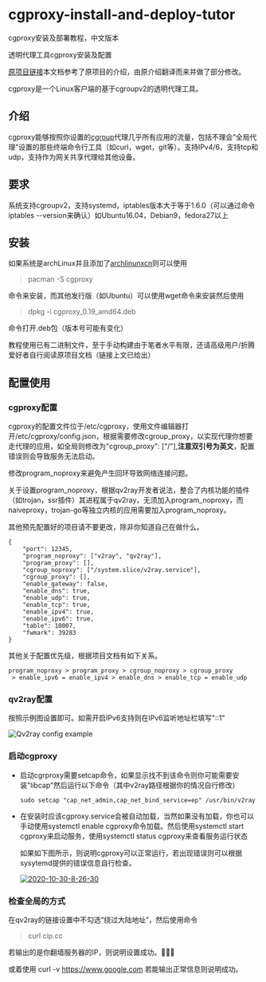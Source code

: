 # cgproxy-install-and-deploy-tutor

cgproxy安装及部署教程，中文版本

透明代理工具cgproxy安装及配置

[原项目链接](https://github.com/springzfx/cgproxy)本文档参考了原项目的介绍，由原介绍翻译而来并做了部分修改。

cgproxy是一个Linux客户端的基于cgroupv2的透明代理工具。

 ## 介绍

 cgproxy能够按照你设置的[cgroup](https://en.wikipedia.org/wiki/Cgroups)代理几乎所有应用的流量，包括不理会“全局代理”设置的那些终端命令行工具（如curl，wget，git等）。支持IPv4/6，支持tcp和udp，支持作为网关共享代理给其他设备。

 ## 要求

 系统支持cgroupv2，支持systemd，iptables版本大于等于1.6.0（可以通过命令 iptables --version来确认）如Ubuntu16.04，Debian9，fedora27以上

 ## 安装

 如果系统是archLinux并且添加了[archlinunxcn](https://www.archlinuxcn.org/archlinux-cn-repo-and-mirror/)则可以使用

>  pacman -S cgproxy

  命令来安装，而其他发行版（如Ubuntu）可以使用wget命令来安装然后使用

>  dpkg -i cgproxy_0.19_amd64.deb

 命令打开.deb包（版本号可能有变化）

 教程使用已有二进制文件，至于手动构建由于笔者水平有限，还请高级用户/折腾爱好者自行阅读原项目文档（链接上文已给出）

 ## 配置使用

  ### cgproxy配置
 
  cgproxy的配置文件位于/etc/cgproxy，使用文件编辑器打开/etc/cgproxy/config.json，根据需要修改cgroup_proxy，以实现代理你想要走代理的应用，如全局则修改为"cgroup_proxy": ["/"],**注意双引号为英文**，配置错误则会导致服务无法启动。
 
  修改program_noproxy来避免产生回环导致网络连接问题。
 
  关于设置program_noproxy，根据qv2ray开发者说法，整合了内核功能的插件（如trojan，ssr插件）其进程属于qv2ray，无须加入program_noproxy，而naiveproxy，trojan-go等独立内核的应用需要加入program_noproxy。
 
  其他预先配置好的项目请不要更改，除非你知道自己在做什么。
 
   ```
   {
       "port": 12345,
       "program_noproxy": ["v2ray", "qv2ray"],
       "program_proxy": [],
       "cgroup_noproxy": ["/system.slice/v2ray.service"],
       "cgroup_proxy": [],
       "enable_gateway": false,
       "enable_dns": true,
       "enable_udp": true,
       "enable_tcp": true,
       "enable_ipv4": true,
       "enable_ipv6": true,
       "table": 10007,
       "fwmark": 39283
   }                                            
   ```
 
  其他关于配置优先级，根据项目文档有如下关系。

   ```
   program_noproxy > program_proxy > cgroup_noproxy > cgroup_proxy
    > enable_ipv6 = enable_ipv4 > enable_dns > enable_tcp = enable_udp
   ```
 
  ### qv2ray配置 
 
  按照示例图设置即可。如需开启IPv6支持则在IPv6监听地址栏填写"::1"
 
  ![Qv2ray config example](https://camo.githubusercontent.com/7a218e70c254588b5df1ea52e9109b1b530f9b5d/68747470733a2f2f692e6c6f6c692e6e65742f323032302f30382f31372f5036793553664c6f5577476a61784d2e706e67)

 ### 启动cgproxy

  + 启动cgrproxy需要setcap命令，如果显示找不到该命令则你可能需要安装"libcap"然后运行以下命令（其中v2ray路径根据你的情况自行修改）
 
    ```
    sudo setcap "cap_net_admin,cap_net_bind_service=ep" /usr/bin/v2ray
    ```
 
  + 在安装时应该cgproxy.service会被自动加载，当然如果没有加载，你也可以手动使用systemctl enable cgproxy命令加载。然后使用systemctl start cgproxy来启动服务，使用systemctl status cgproxy来查看服务运行状态
 
    如果如下图所示，则说明cgproxy可以正常运行，若出现错误则可以根据sysytemd提供的错误信息自行检查。
 
    <a href="https://ibb.co/QMpY5hy"><img src="https://i.ibb.co/qp7mZhT/2020-10-30-8-26-30.png" alt="2020-10-30-8-26-30" border="0"></a>

    

  ### 检查全局的方式
 
  在qv2ray的链接设置中不勾选“绕过大陆地址”，然后使用命令
 
 > curl cip.cc
 
  若输出的是你翻墙服务器的IP，则说明设置成功。🎉🎉🎉
 
  或着使用 curl -v https://www.google.com 若能输出正常信息则说明成功。
 
  

​       



